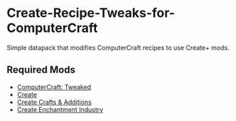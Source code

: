 # Create-Recipe-Tweaks-for-ComputerCraft
Simple datapack that modifies ComputerCraft recipes to use Create+ mods.

## Required Mods
- [ComputerCraft: Tweaked](https://modrinth.com/mod/cc-tweaked)
- [Create](https://modrinth.com/mod/create)
- [Create Crafts & Additions](https://www.curseforge.com/minecraft/mc-mods/createaddition)
- [Create Enchantment Industry](https://modrinth.com/mod/create-enchantment-industry)
